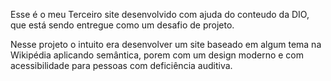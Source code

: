 Esse é o meu Terceiro site desenvolvido com ajuda do conteudo da DIO, que está sendo entregue como um desafio de projeto.

Nesse projeto o intuito era desenvolver um site baseado em algum tema na Wikipédia aplicando semântica, porem com um design moderno e com acessibilidade para pessoas com deficiência auditiva. 
